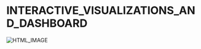 # INTERACTIVE_VISUALIZATIONS_AND_DASHBOARD

![HTML_IMAGE](https://user-images.githubusercontent.com/82008319/146647221-ab2f1a58-d8e2-47db-9e6c-9916851c0b2f.jpg)
